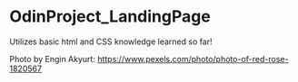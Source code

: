 # OdinProject_LandingPage

Utilizes basic html and CSS knowledge learned so far!

Photo by Engin Akyurt: https://www.pexels.com/photo/photo-of-red-rose-1820567
